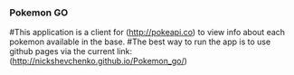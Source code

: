 ### Pokemon GO
#This application is a client for (http://pokeapi.co) to view info about each pokemon available in the base.
#The best way to run the app is to use github pages via the current link: (http://nickshevchenko.github.io/Pokemon_go/)
